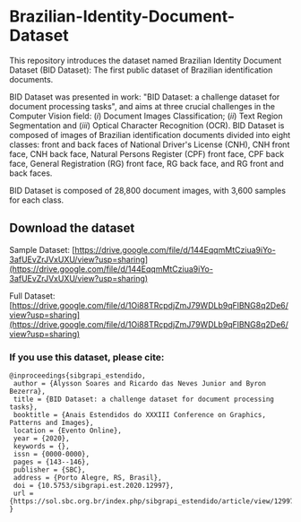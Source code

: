 # Brazilian-Identity-Document-Dataset
This repository introduces the dataset named Brazilian Identity Document Dataset (BID Dataset): The first public dataset of Brazilian identification documents.

BID Dataset was presented in work: "BID Dataset: a challenge dataset for document processing tasks", and aims at three crucial challenges in the Computer Vision field: (*i*) Document Images Classification; (*ii*) Text Region Segmentation and (*iii*) Optical Character Recognition (OCR). BID Dataset is composed of images of Brazilian identification documents divided into eight classes: front and back faces of National Driver's License (CNH), CNH front face, CNH back face, Natural Persons Register (CPF) front face, CPF back face, General Registration (RG) front face, RG back face, and RG front and back faces.

BID Dataset is composed of 28,800 document images, with 3,600 samples for each class.


## Download the dataset

Sample Dataset: [https://drive.google.com/file/d/144EqqmMtCziua9iYo-3afUEvZrJVxUXU/view?usp=sharing](https://drive.google.com/file/d/144EqqmMtCziua9iYo-3afUEvZrJVxUXU/view?usp=sharing)


Full Dataset: [https://drive.google.com/file/d/1Oi88TRcpdjZmJ79WDLb9qFlBNG8q2De6/view?usp=sharing](https://drive.google.com/file/d/1Oi88TRcpdjZmJ79WDLb9qFlBNG8q2De6/view?usp=sharing)


### If you use this dataset, please cite:

```` 
@inproceedings{sibgrapi_estendido,
 author = {Álysson Soares and Ricardo das Neves Junior and Byron Bezerra},
 title = {BID Dataset: a challenge dataset for document processing tasks},
 booktitle = {Anais Estendidos do XXXIII Conference on Graphics, Patterns and Images},
 location = {Evento Online},
 year = {2020},
 keywords = {},
 issn = {0000-0000},
 pages = {143--146},
 publisher = {SBC},
 address = {Porto Alegre, RS, Brasil},
 doi = {10.5753/sibgrapi.est.2020.12997},
 url = {https://sol.sbc.org.br/index.php/sibgrapi_estendido/article/view/12997}
}
```` 